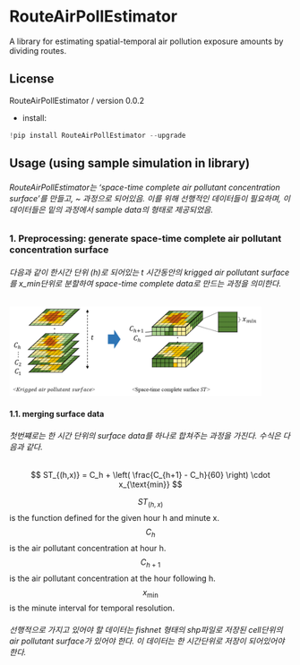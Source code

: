 # RouteAirPollEstimator
A library for estimating spatial-temporal air pollution exposure amounts by dividing routes.


## License
RouteAirPollEstimator / version 0.0.2
- install:

```python
!pip install RouteAirPollEstimator --upgrade
```

## Usage (using sample simulation in library)

###### RouteAirPollEstimator는 ‘space-time complete air pollutant concentration surface’를 만들고, ~ 과정으로 되어있음. 이를 위해 선행적인 데이터들이 필요하며, 이 데이터들은 밑의 과정에서 sample data의 형태로 제공되었음.


### 1. Preprocessing: generate space-time complete air pollutant concentration surface

###### 다음과 같이 한시간 단위 (h)로 되어있는 t 시간동안의 krigged air pollutant surface를 x_min단위로 분할하여 space-time complete data로 만드는 과정을 의미한다.

<img src="/RouteAirPollEstimator/screenshot/fig_1.png" alt="Preprocessing(1): generate space-time complete air pollutant concentration surface" width="450"/>




#### 1.1. merging surface data

###### 첫번쨰로는 한 시간 단위의 surface data를 하나로 합쳐주는 과정을 가진다. 수식은 다음과 같다.

$$
ST_{(h,x)} = C_h + \left( \frac{C_{h+1} - C_h}{60} \right) \cdot x_{\text{min}}
$$

$$ST_{(h,x)}$$ is the function defined for the given hour h and minute x.
$$C_h$$ is the air pollutant concentration at hour h.
$$C_{h+1}$$ is the air pollutant concentration at the hour following h.
$$x_{\text{min}}$$ is the minute interval for temporal resolution.


###### 선행적으로 가지고 있어야 할 데이터는 fishnet 형태의 shp파일로 저장된 cell단위의 air pollutant surface가 있어야 한다. 이 데이터는 한 시간단위로 저장이 되어있어야 한다.



